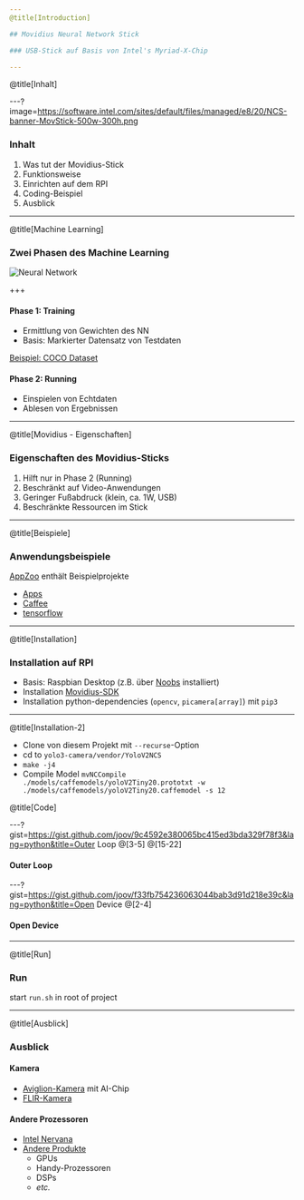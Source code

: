 ```yaml
---
@title[Introduction]

## Movidius Neural Network Stick

### USB-Stick auf Basis von Intel's Myriad-X-Chip

---
```

@title[Inhalt]

---?image=https://software.intel.com/sites/default/files/managed/e8/20/NCS-banner-MovStick-500w-300h.png

### Inhalt

1. Was tut der Movidius-Stick
1. Funktionsweise
1. Einrichten auf dem RPI
1. Coding-Beispiel
1. Ausblick


---
@title[Machine Learning]

### Zwei Phasen des Machine Learning

![Neural Network](http://uc-r.github.io/public/images/analytics/deep_learning/deep_nn.png)

+++

#### Phase 1: Training

- Ermittlung von Gewichten des NN
- Basis: Markierter Datensatz von Testdaten

[Beispiel: COCO Dataset](http://cocodataset.org/#explore)

#### Phase 2: Running

- Einspielen von Echtdaten
- Ablesen von Ergebnissen

---
@title[Movidius - Eigenschaften]

### Eigenschaften des Movidius-Sticks

1. Hilft nur in Phase 2 (Running)
1. Beschränkt auf Video-Anwendungen
1. Geringer Fußabdruck (klein, ca. 1W, USB)
1. Beschränkte Ressourcen im Stick

---
@title[Beispiele]

### Anwendungsbeispiele

[AppZoo](https://github.com/movidius/ncappzoo) enthält Beispielprojekte

- [Apps](https://github.com/movidius/ncappzoo/blob/master/apps/README.md)
- [Caffee](https://github.com/movidius/ncappzoo/blob/master/caffe/README.md)
- [tensorflow](https://github.com/movidius/ncappzoo/blob/master/tensorflow/README.md)

---
@title[Installation]

### Installation auf RPI

- Basis: Raspbian Desktop (z.B. über [Noobs](https://www.raspberrypi.org/downloads/noobs/) installiert)
- Installation [Movidius-SDK](https://software.intel.com/en-us/neural-compute-stick/get-started)
- Installation python-dependencies (`opencv`, `picamera[array]`) mit `pip3`

---
@title[Installation-2]

- Clone von diesem Projekt mit `--recurse`-Option
- cd to `yolo3-camera/vendor/YoloV2NCS`
- `make -j4`
- Compile Model `mvNCCompile ./models/caffemodels/yoloV2Tiny20.prototxt -w ./models/caffemodels/yoloV2Tiny20.caffemodel -s 12`

@title[Code]

---?gist=https://gist.github.com/joov/9c4592e380065bc415ed3bda329f78f3&lang=python&title=Outer Loop
@[3-5]
@[15-22]

#### Outer Loop

---?gist=https://gist.github.com/joov/f33fb754236063044bab3d91d218e39c&lang=python&title=Open Device
@[2-4]

#### Open Device

---
@title[Run]

### Run

start `run.sh` in root of project

---
@title[Ausblick]

### Ausblick

#### Kamera

- [Aviglion-Kamera](http://news.avigilon.com/News-Releases/News-Release-Details/2018/Avigilon-to-Provide-First-Look-of-AI-Powered-H5-Camera-Line-at-GSX-2018/default.aspx) mit AI-Chip
- [FLIR-Kamera](https://www.invision-news.de/fachartikel/inferenz-an-der-edge/)

#### Andere Prozessoren

- [Intel Nervana](https://ai.intel.com/intel-nervana-neural-network-processor-architecture-update/)
- [Andere Produkte](https://en.wikipedia.org/wiki/AI_accelerator#Stand_alone_products)
  - GPUs
  - Handy-Prozessoren
  - DSPs
  - *etc.*